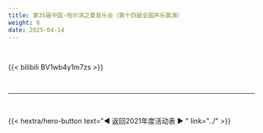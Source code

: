 ```yaml
---
title: 第35届中国·哈尔滨之夏音乐会（第十四届全国声乐展演） 	
weight: 8
date: 2025-04-14
---
```


<br>

{{< bilibili BV1wb4y1m7zs >}}

<br>
<hr>
<br>

{{< hextra/hero-button text="◀ 返回2021年度活动表 ▶ " link="../" >}}



